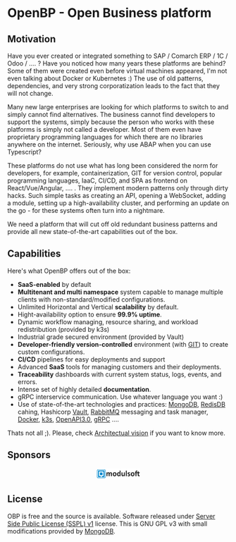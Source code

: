 # OpenBP - Open Business platform

## Motivation
Have you ever created or integrated something to SAP / Comarch ERP / 1C / Odoo / …. ? Have you noticed how many years these platforms are behind? Some of them were created even before virtual machines appeared, I'm not even talking about Docker or Kubernetes :) The use of old patterns, dependencies, and very strong corporatization leads to the fact that they will not change.

Many new large enterprises are looking for which platforms to switch to and simply cannot find alternatives. The business cannot find developers to support the systems, simply because the person who works with these platforms is simply not called a developer. Most of them even have proprietary programming languages ​​for which there are no libraries anywhere on the internet. Seriously, why use ABAP when you can use Typescript?

These platforms do not use what has long been considered the norm for developers, for example, containerization, GIT for version control, popular programming languages, IaaC, CI/CD, and SPA as frontend on React/Vue/Angular, …. . They implement modern patterns only through dirty hacks. Such simple tasks as creating an API, opening a WebSocket, adding a module, setting up a high-availability cluster, and performing an update on the go - for these systems often turn into a nightmare.

We need a platform that will cut off old redundant business patterns and provide all new state-of-the-art capabilities out of the box.

## Capabilities
Here's what OpenBP offers out of the box:
- **SaaS-enabled** by default
- **Multitenant and multi namespace** system capable to manage multiple clients with non-standard/modified configurations.
- Unlimited Horizontal and Vertical **scalability** by default.
- Hight-availability option to ensure **99.9% uptime**.
- Dynamic workflow managing, resource sharing, and workload redistribution (provided by k3s)
- Industrial grade secured environment (provided by Vault)
- **Developer-friendly version-controlled** environment (with [GIT](https://git-scm.com/)) to create custom configurations.
- **CI/CD** pipelines for easy deployments and support
- Advanced **SaaS** tools for managing customers and their deployments.
- **Traceability** dashboards with current system status, logs, events, and errors.
- Intense set of highly detailed **documentation**.
- gRPC interservice communication. Use whatever language you want :)
- Use of state-of-the-art technologies and practices: [MongoDB](https://www.mongodb.com/), [RedisDB](https://redis.io/) cahing, Hashicorp [Vault](https://www.vaultproject.io), [RabbitMQ](https://www.rabbitmq.com/) messaging and task manager, [Docker](https://www.docker.com/), [k3s](https://k3s.io/), [OpenAPI3.0](https://swagger.io/specification/), [gRPC](https://grpc.io/) ....

Thats not all ;). Please, check [Architectual vision](./architecture/architecture_vision.md) if you want to know more.

## Sponsors
<div align="center">
  <a href="https://modulsoft.pl/">
    <img src="./sponsors/modulsoft.svg" width="20%" />
  </a>
</div>


## License
OBP is free and the source is available.
Software released under [Server Side Public License (SSPL) v1](LICENSE.md) license. This is GNU GPL v3 with small modifications provided by [MongoDB](https://www.mongodb.com/licensing/server-side-public-license/faq).